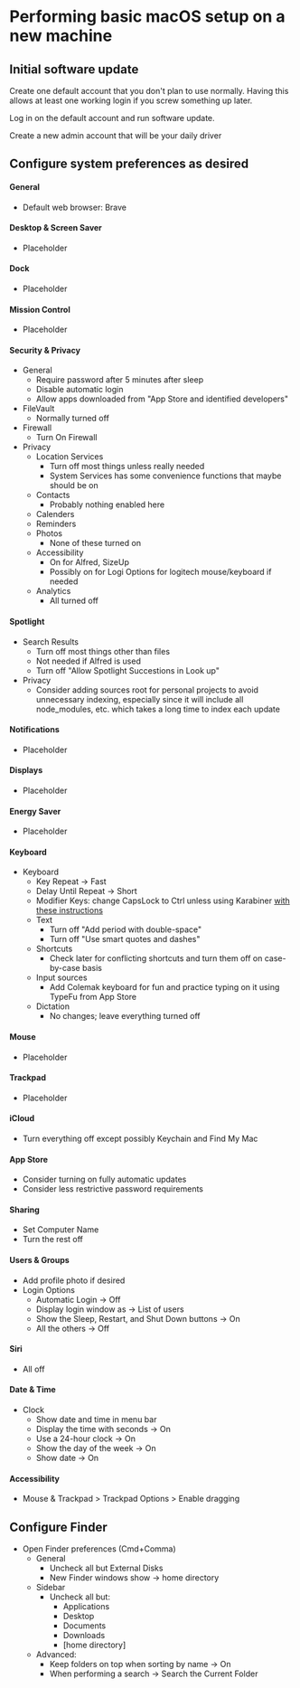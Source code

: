 # Performing basic macOS setup on a new machine

## Initial software update

Create one default account that you don't plan to use normally. Having this allows at least one
working login if you screw something up later.

Log in on the default account and run software update.

Create a new admin account that will be your daily driver

## Configure system preferences as desired

#### General
- Default web browser: Brave

#### Desktop & Screen Saver
- Placeholder

#### Dock
- Placeholder

#### Mission Control
- Placeholder

#### Security & Privacy
- General
  - Require password after 5 minutes after sleep
  - Disable automatic login
  - Allow apps downloaded from "App Store and identified developers"
- FileVault
  - Normally turned off
- Firewall
  - Turn On Firewall
- Privacy
  - Location Services
    - Turn off most things unless really needed
    - System Services has some convenience functions that maybe should be on
  - Contacts
    - Probably nothing enabled here
  - Calenders
  - Reminders
  - Photos
    - None of these turned on
  - Accessibility
    - On for Alfred, SizeUp
    - Possibly on for Logi Options for logitech mouse/keyboard if needed
  - Analytics
    - All turned off

#### Spotlight
- Search Results
  - Turn off most things other than files
  - Not needed if Alfred is used
  - Turn off "Allow Spotlight Succestions in Look up"
- Privacy
  - Consider adding sources root for personal projects to avoid unnecessary indexing, especially
    since it will include all node_modules, etc. which takes a long time to index each update

#### Notifications
- Placeholder

#### Displays
- Placeholder

#### Energy Saver
- Placeholder

#### Keyboard
- Keyboard
  - Key Repeat -> Fast
  - Delay Until Repeat -> Short
  - Modifier Keys: change CapsLock to Ctrl unless using Karabiner [with these instructions](https://medium.com/@pechyonkin/how-to-map-capslock-to-control-and-escape-on-mac-60523a64022b)
  - Text
    - Turn off "Add period with double-space"
    - Turn off "Use smart quotes and dashes"
  - Shortcuts
    - Check later for conflicting shortcuts and turn them off on case-by-case basis
  - Input sources
    - Add Colemak keyboard for fun and practice typing on it using TypeFu from App Store
  - Dictation
    - No changes; leave everything turned off

#### Mouse
- Placeholder

#### Trackpad
- Placeholder

#### iCloud
- Turn everything off except possibly Keychain and Find My Mac

#### App Store
- Consider turning on fully automatic updates
- Consider less restrictive password requirements

#### Sharing
- Set Computer Name
- Turn the rest off

#### Users & Groups
- Add profile photo if desired
- Login Options
  - Automatic Login -> Off
  - Display login window as -> List of users
  - Show the Sleep, Restart, and Shut Down buttons -> On
  - All the others -> Off

#### Siri
- All off

#### Date & Time
- Clock
  - Show date and time in menu bar
  - Display the time with seconds -> On
  - Use a 24-hour clock -> On
  - Show the day of the week -> On
  - Show date -> On

#### Accessibility
- Mouse & Trackpad > Trackpad Options > Enable dragging

## Configure Finder
- Open Finder preferences (Cmd+Comma)
  - General
    - Uncheck all but External Disks
    - New Finder windows show -> home directory
  - Sidebar
    - Uncheck all but:
        - Applications
        - Desktop
        - Documents
        - Downloads
        - [home directory]
  - Advanced:
    - Keep folders on top when sorting by name -> On
    - When performing a search -> Search the Current Folder

